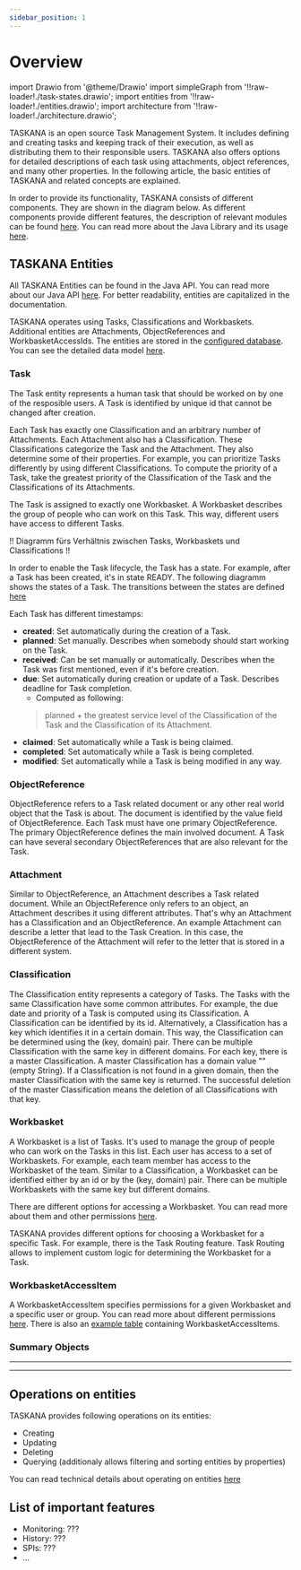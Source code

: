 ```yaml
---
sidebar_position: 1
---
```


# Overview

import Drawio from '@theme/Drawio'
import simpleGraph from '!!raw-loader!./task-states.drawio';
import entities from '!!raw-loader!./entities.drawio';
import architecture from '!!raw-loader!./architecture.drawio';

TASKANA is an open source Task Management System. It includes defining and creating tasks and keeping track of their execution, as well as distributing them to their responsible users. TASKANA also offers options for detailed descriptions of each task using attachments, object references, and many other properties. In the following article, the basic entities of TASKANA and related concepts are explained. 

In order to provide its functionality, TASKANA consists of different components. They are shown in the diagram below. As different components provide different features, the description of relevant modules can be found [here](../reference/modules.md). You can read more about the Java Library and its usage [here](../java-api-usage). 

<Drawio content={architecture} />

## TASKANA Entities
All TASKANA Entities can be found in the Java API. You can read more about our Java API [here](../java-api-usage.md). For better readability, entities are capitalized in the documentation. 

TASKANA operates using Tasks, Classifications and Workbaskets. Additional entities are Attachments, ObjectReferences and WorkbasketAccessIds. The entities are stored in the [configured database](../configuration/database-configuration.md). You can see the detailed data model [here](../reference/create-a-page.md).

<Drawio content={entities} />


### Task

The Task entity represents a human task that should be worked on by one of the resposible users. A Task is identified by unique id that cannot be changed after creation. 

Each Task has exactly one Classification and an arbitrary number of Attachments. Each Attachment also has a Classification. These Classifications categorize the Task and the Attachment. They also determine some of their properties. For example, you can prioritize Tasks differently by using different Classifications. To compute the priority of a Task, take the greatest priority of the Classification of the Task and the Classifications of its Attachments. 

The Task is assigned to exactly one Workbasket. A Workbasket describes the group of people who can work on this Task. This way, different users have access to different Tasks. 

!! Diagramm fürs Verhältnis zwischen Tasks, Workbaskets und Classifications !! 

In order to enable the Task lifecycle, the Task has a state. For example, after a Task has been created, it's in state READY. The following diagramm shows the states of a Task. The transitions between the states are defined [here](../reference/spring-boot-example%20copy.md)  

<Drawio content={simpleGraph} />

Each Task has different timestamps: 
- **created**: Set automatically during the creation of a Task.
- **planned**: Set manually. Describes when somebody should start working on the Task.
- **received**: Can be set manually or automatically. Describes when the Task was first mentioned, even if it's before creation.
- **due**: Set automatically during creation or update of a Task. Describes deadline for Task completion.
    - Computed as following:
    > planned + the greatest service level of the Classification of the Task and the Classification of its Attachment.
- **claimed**:  Set automatically while a Task is being claimed.
- **completed**:  Set automatically while a Task is being completed.
- **modified**: Set automatically while a Task is being modified in any way.

### ObjectReference
ObjectReference refers to a Task related document or any other real world object that the Task is about. The document is identified by the value field of ObjectReference. Each Task must have one primary ObjectReference. The primary ObjectReference defines the main involved document. A Task can have several secondary ObjectReferences that are also relevant for the Task.


### Attachment
Similar to ObjectReference, an Attachment describes a Task related document. While an ObjectReference only refers to an object, an Attachment describes it using different attributes. That's why an Attachment has a Classification and an ObjectReference. An example Attachment can describe a letter that lead to the Task Creation. In this case, the ObjectReference of the Attachment will refer to the letter that is stored in a different system. 

### Classification

The Classification entity represents a category of Tasks. The Tasks with the same Classification have some common attributes. For example, the due date and priority of a Task is computed using its Classification. A Classification can be identified by its id. Alternatively, a Classification has a key which identifies it in a certain domain. This way, the Classification can be determined using the (key, domain) pair. There can be multiple Classification with the same key in different domains. For each key, there is a master Classification. A master Classification has a domain value "" (empty String). If a Classification is not found in a given domain, then the master Classification with the same key is returned. The successful deletion of the master Classification means the deletion of all Classifications with that key.

### Workbasket

 A Workbasket is a list of Tasks. It's used to manage the group of people who can work on the Tasks in this list. Each user has access to a set of Workbaskets. For example, each team member has access to the Workbasket of the team. Similar to a Classification, a Workbasket can be identified either by an id or by the (key, domain) pair. There can be multiple Workbaskets with the same key but different domains. 

There are different options for accessing a Workbasket. You can read more about them and other permissions [here](./security-permissions#access-to-workbaskets.md).

TASKANA provides different options for choosing a Workbasket for a specific Task. For example, there is the Task Routing feature. Task Routing allows to implement custom logic for determining the Workbasket for a Task. 

### WorkbasketAccessItem

A WorkbasketAccessItem specifies permissions for a given Workbasket and a specific user or group. You can read more about different permissions [here](./security-permissions.md#access-to-workbaskets). There is also an [example table](./security-permissions.md#example-workbasketaccesitem-table) containing WorkbasketAccessItems. 

### Summary Objects

***

***

## Operations on entities

TASKANA provides following operations on its entities:
 - Creating
 - Updating
 - Deleting
 - Querying (additionaly allows filtering and sorting entities by properties)

You can read technical details about operating on entities [here](./java-api-usage.md)

## List of important features
- Monitoring: ???
- History: ???
- SPIs: ???
- ... 